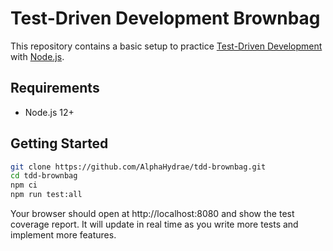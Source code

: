 # Test-Driven Development Brownbag

This repository contains a basic setup to practice [Test-Driven
Development](https://en.wikipedia.org/wiki/Test-driven_development) with
[Node.js](https://nodejs.org).

## Requirements

* Node.js 12+

## Getting Started

```bash
git clone https://github.com/AlphaHydrae/tdd-brownbag.git
cd tdd-brownbag
npm ci
npm run test:all
```

Your browser should open at http://localhost:8080 and show the test coverage
report. It will update in real time as you write more tests and implement more
features.
